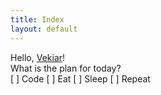 ```yaml
---
title: Index
layout: default
---
```


Hello, [Vekiar](./mrv.html)!  
What is the plan for today?  
[ ] Code
[ ] Eat
[ ] Sleep
[ ] Repeat
